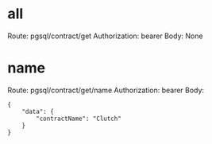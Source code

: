 # all
Route: pgsql/contract/get
Authorization: bearer
Body: None

# name
Route: pgsql/contract/get/name
Authorization: bearer
Body:
```
{
    "data": {
        "contractName": "Clutch"
    }
}
```